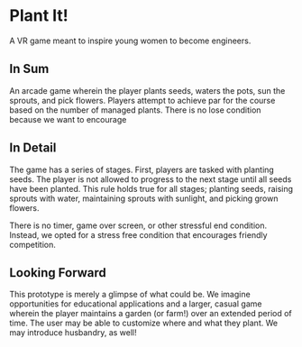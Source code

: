 # Plant It!
A VR game meant to inspire young women to become engineers.

## In Sum
An arcade game wherein the player plants seeds, waters the pots, sun the sprouts, and pick flowers. Players attempt to
achieve par for the course based on the number of managed plants. There is no lose condition because we want to encourage 

## In Detail

The game has a series of stages. First, players are tasked with planting seeds. The player is not allowed to progress to the
next stage until all seeds have been planted. This rule holds true for all stages; planting seeds, raising sprouts with water, 
maintaining sprouts with sunlight, and picking grown flowers.

There is no timer, game over screen, or other stressful end condition. Instead, we opted for a stress free condition that
encourages friendly competition.

## Looking Forward

This prototype is merely a glimpse of what could be. We imagine opportunities for educational applications and a larger, 
casual game wherein the player maintains a garden (or farm!) over an extended period of time. The user may be able to
customize where and what they plant. We may introduce husbandry, as well!
